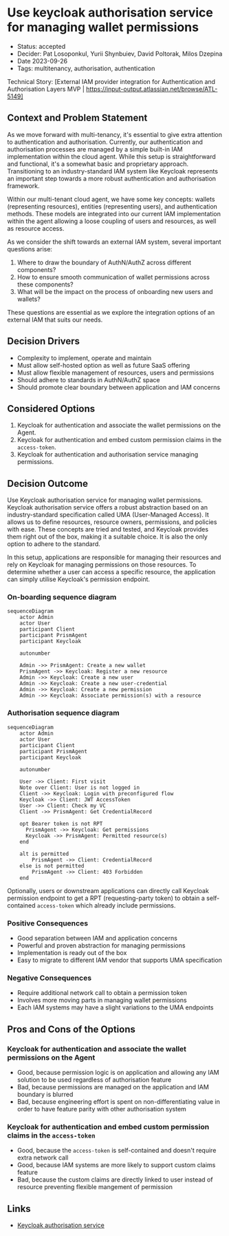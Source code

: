 # Use keycloak authorisation service for managing wallet permissions

- Status: accepted
- Decider: Pat Losoponkul, Yurii Shynbuiev, David Poltorak, Milos Dzepina
- Date 2023-09-26
- Tags: multitenancy, authorisation, authentication

Technical Story: [External IAM provider integration for Authentication and Authorisation Layers MVP | https://input-output.atlassian.net/browse/ATL-5149]

## Context and Problem Statement

As we move forward with multi-tenancy, it's essential to give extra attention to authentication and authorisation.
Currently, our authentication and authorisation processes are managed by a simple built-in IAM implementation within the cloud agent.
While this setup is straightforward and functional, it's a somewhat basic and proprietary approach.
Transitioning to an industry-standard IAM system like Keycloak represents an important step towards a more robust authentication and authorisation framework.

Within our multi-tenant cloud agent, we have some key concepts:
wallets (representing resources), entities (representing users), and authentication methods.
These models are integrated into our current IAM implementation within the agent allowing a loose coupling of users and resources, as well as resource access.

As we consider the shift towards an external IAM system, several important questions arise:

1. Where to draw the boundary of AuthN/AuthZ across different components?
2. How to ensure smooth communication of wallet permissions across these components?
3. What will be the impact on the process of onboarding new users and wallets?

These questions are essential as we explore the integration options of an external IAM  that suits our needs.

## Decision Drivers

- Complexity to implement, operate and maintain
- Must allow self-hosted option as well as future SaaS offering
- Must allow flexible management of resources, users and permissions
- Should adhere to standards in AuthN/AuthZ space
- Should promote clear boundary between application and IAM concerns

## Considered Options

1. Keycloak for authentication and associate the wallet permissions on the Agent.
2. Keycloak for authentication and embed custom permission claims in the `access-token`.
3. Keycloak for authentication and authorisation service  managing permissions.

## Decision Outcome

Use Keycloak authorisation service for managing wallet permissions.
Keycloak authorisation service offers a robust abstraction based on an industry-standard specification called UMA (User-Managed Access).
It allows us to define resources, resource owners, permissions, and policies with ease.
These concepts are tried and tested, and Keycloak provides them right out of the box, making it a suitable choice.
It is also the only option to adhere to the standard.

In this setup, applications are responsible for managing their resources and rely on
Keycloak for managing permissions on those resources.
To determine whether a user can access a specific resource, the application can simply utilise Keycloak's permission endpoint.

### On-boarding sequence diagram

```mermaid
sequenceDiagram
    actor Admin
    actor User
    participant Client
    participant PrismAgent
    participant Keycloak

    autonumber

    Admin ->> PrismAgent: Create a new wallet
    PrismAgent ->> Keycloak: Register a new resource
    Admin ->> Keycloak: Create a new user
    Admin ->> Keycloak: Create a new user-credential
    Admin ->> Keycloak: Create a new permission
    Admin ->> Keycloak: Associate permission(s) with a resource
```

### Authorisation sequence diagram

```mermaid
sequenceDiagram
    actor Admin
    actor User
    participant Client
    participant PrismAgent
    participant Keycloak

    autonumber

    User ->> Client: First visit
    Note over Client: User is not logged in
    Client ->> Keycloak: Login with preconfigured flow
    Keycloak ->> Client: JWT AccessToken
    User ->> Client: Check my VC
    Client ->> PrismAgent: Get CredentialRecord

    opt Bearer token is not RPT
      PrismAgent ->> Keycloak: Get permissions
      Keycloak ->> PrismAgent: Permitted resource(s)
    end

    alt is permitted
        PrismAgent ->> Client: CredentialRecord
    else is not permitted
        PrismAgent ->> Client: 403 Forbidden
    end
```

Optionally, users or downstream applications can directly call Keycloak permission endpoint to get a RPT (requesting-party token)
to obtain a self-contained `access-token` which already include permissions.

### Positive Consequences

- Good separation between IAM and application concerns
- Powerful and proven abstraction for managing permissions
- Implementation is ready out of the box
- Easy to migrate to different IAM vendor that supports UMA specification

### Negative Consequences

- Require additional network call to obtain a permission token
- Involves more moving parts in managing wallet permissions
- Each IAM systems may have a slight variations to the UMA endpoints

## Pros and Cons of the Options

### Keycloak for authentication and associate the wallet permissions on the Agent

- Good, because permission logic is on application and allowing any IAM solution to be used regardless of authorisation feature
- Bad, because permissions are managed on the application and IAM boundary is blurred
- Bad, because engineering effort is spent on non-differentiating value in order to have feature parity with other authorisation system

### Keycloak for authentication and embed custom permission claims in the `access-token`

- Good, because the `access-token` is self-contained and doesn't require extra network call
- Good, because IAM systems are more likely to support custom claims feature
- Bad, because the custom claims are directly linked to user instead of resource preventing flexible mangement of permission

## Links

- [Keycloak authorisation service](https://www.keycloak.org/docs/latest/authorization_services/index.html)
